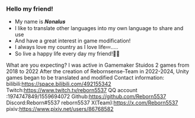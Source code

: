 ### Hello my friend!<br/>

- My name is 𝑵𝒐𝒏𝒂𝒍𝒖𝒔
- I like to translate other languages into my own language to share and use
- And have a great interest in game modification!
- I always love my country as I love life💤.....
- So live a happy life every day my friend!👀👋 

What are you expecting?
I was active in Gamemaker Stuidos 2 games from 2018 to 2022
After the creation of Rebornsense-Team in 2022-2024, Unity games began to be translated and modified
Contact information:
bilibili:https://space.bilibili.com/492155342
Twitch:https://www.twitch.tv/reborn5537
QQ account :1974747849/1559694072
Github:https://github.com/Reborn5537
Discord:Reborn#5537 reborn5537
X(Team):https://x.com/Reborn5537
pixiv:https://www.pixiv.net/users/86768582